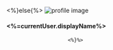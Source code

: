 

 <%}else{%>
                        <img class="profile__image" src=" <%=currentUser.photos[0].value%>" alt="profile image">
                        <h4 class="profile__username">
                            <%=currentUser.displayName%>
                        </h4>




                        <%}%>